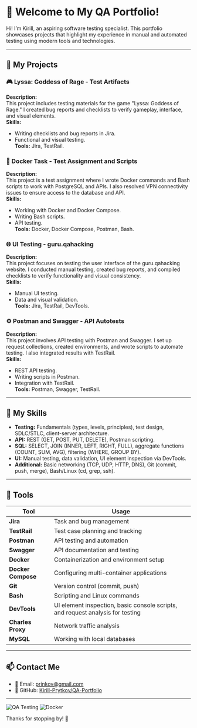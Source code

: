 # 👋 Welcome to My QA Portfolio!

Hi! I’m Kirill, an aspiring software testing specialist. This portfolio showcases projects that highlight my experience in manual and automated testing using modern tools and technologies.

---

## 📂 My Projects

### 🎮 Lyssa: Goddess of Rage - Test Artifacts
**Description:**  
This project includes testing materials for the game "Lyssa: Goddess of Rage." I created bug reports and checklists to verify gameplay, interface, and visual elements.  
**Skills:**  
- Writing checklists and bug reports in Jira.  
- Functional and visual testing.  
**Tools:** Jira, TestRail.

### 🐳 Docker Task - Test Assignment and Scripts
**Description:**  
This project is a test assignment where I wrote Docker commands and Bash scripts to work with PostgreSQL and APIs. I also resolved VPN connectivity issues to ensure access to the database and API.  
**Skills:**  
- Working with Docker and Docker Compose.  
- Writing Bash scripts.  
- API testing.  
**Tools:** Docker, Docker Compose, Postman, Bash.

### 🌐 UI Testing - guru.qahacking
**Description:**  
This project focuses on testing the user interface of the guru.qahacking website. I conducted manual testing, created bug reports, and compiled checklists to verify functionality and visual consistency.  
**Skills:**  
- Manual UI testing.  
- Data and visual validation.  
**Tools:** Jira, TestRail, DevTools.

### ⚙️ Postman and Swagger - API Autotests
**Description:**  
This project involves API testing with Postman and Swagger. I set up request collections, created environments, and wrote scripts to automate testing. I also integrated results with TestRail.  
**Skills:**  
- REST API testing.  
- Writing scripts in Postman.  
- Integration with TestRail.  
**Tools:** Postman, Swagger, TestRail.

---

## 🧠 My Skills
- **Testing:** Fundamentals (types, levels, principles), test design, SDLC/STLC, client-server architecture.  
- **API:** REST (GET, POST, PUT, DELETE), Postman scripting.  
- **SQL:** SELECT, JOIN (INNER, LEFT, RIGHT, FULL), aggregate functions (COUNT, SUM, AVG), filtering (WHERE, GROUP BY).  
- **UI:** Manual testing, data validation, UI element inspection via DevTools.  
- **Additional:** Basic networking (TCP, UDP, HTTP, DNS), Git (commit, push, merge), Bash/Linux (cd, grep, ssh).

---

## 🧰 Tools
| Tool              | Usage                                              |
|-------------------|----------------------------------------------------|
| **Jira**         | Task and bug management                           |
| **TestRail**     | Test case planning and tracking                   |
| **Postman**      | API testing and automation                        |
| **Swagger**      | API documentation and testing                     |
| **Docker**       | Containerization and environment setup            |
| **Docker Compose**| Configuring multi-container applications         |
| **Git**          | Version control (commit, push)                    |
| **Bash**         | Scripting and Linux commands                      |
| **DevTools**     | UI element inspection, basic console scripts, and request analysis for testing |
| **Charles Proxy**| Network traffic analysis                          |
| **MySQL**        | Working with local databases                      |

---

## 📫 Contact Me
- 📧 Email: [prinkov@gmail.com](mailto:prinkov@gmail.com)  
- 🔗 GitHub: [Kirill-Prytkov/QA-Portfolio](https://github.com/Kirill-Prytkov/QA-Portfolio)

---

![QA Testing](https://img.shields.io/badge/QA-Testing-brightgreen) ![Docker](https://img.shields.io/badge/Docker-orange)

Thanks for stopping by! 🚀
